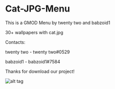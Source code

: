 # Cat-JPG-Menu

This is a GMOD Menu by twenty two and babzoid1

30+ wallpapers with cat.jpg

Contacts: 

twenty two - twenty two#0529

babzoid1 - babzoid1#7584

Thanks for download our project!

![alt tag](https://imgur.com/a/EhQpdTT "wtf")
